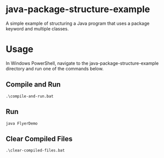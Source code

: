 # java-package-structure-example
A simple example of structuring a Java program that uses a package keyword and multiple classes.

# Usage
In Windows PowerShell, navigate to the java-package-structure-example directory and run one of the commands below.

## Compile and Run
```.\compile-and-run.bat```

## Run
```java FlyerDemo```

## Clear Compiled Files
```.\clear-compiled-files.bat```
